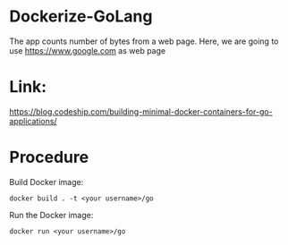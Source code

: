 # Dockerize-GoLang

The app counts number of bytes from a web page.
Here, we are going to use https://www.google.com as web page


# Link:
https://blog.codeship.com/building-minimal-docker-containers-for-go-applications/

# Procedure

Build Docker image:
```
docker build . -t <your username>/go
```

Run the Docker image:
```
docker run <your username>/go
```
